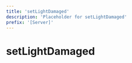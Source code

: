 ```yaml
---
title: 'setLightDamaged'
description: 'Placeholder for setLightDamaged'
prefix: '[Server]'
---
```


# setLightDamaged
